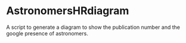 # AstronomersHRdiagram
A script to generate a diagram to show the publication number and the google presence of astronomers.
